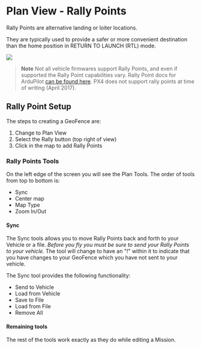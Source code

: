 # Plan View - Rally Points

Rally Points are alternative landing or loiter locations.

They are typically used to provide a safer or more convenient destination than the home position in RETURN TO LAUNCH (RTL) mode.

![](../../images/plan/RallyPoints.jpg)

> **Note** Not all vehicle firmwares support Rally Points, and even if supported the Rally Point capabilities vary. Rally Point docs for ArduPilot [can be found here](http://ardupilot.org/copter/docs/common-rally-points.html). PX4 does not support rally points at time of writing (April 2017).

## Rally Point Setup

The steps to creating a GeoFence are:

1. Change to Plan View
2. Select the Rally button (top right of view)
3. Click in the map to add Rally Points

### Rally Points Tools

On the left edge of the screen you will see the Plan Tools. The order of tools from top to bottom is:

* Sync
* Center map
* Map Type
* Zoom In/Out

#### Sync

The Sync tools allows you to move Rally Points back and forth to your Vehicle or a file. *Before you fly you must be sure to send your Rally Points to your vehicle.* The tool will change to have an "!" within it to indicate that you have changes to your GeoFence which you have not sent to your vehicle.

The Sync tool provides the following functionality:

* Send to Vehicle
* Load from Vehicle
* Save to File
* Load from File
* Remove All

#### Remaining tools

The rest of the tools work exactly as they do while editing a Mission.